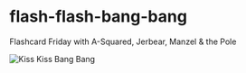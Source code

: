 flash-flash-bang-bang
=====================

Flashcard Friday with A-Squared, Jerbear, Manzel &amp; the Pole

![Kiss Kiss Bang Bang](http://www.impawards.com/2005/posters/kiss_kiss_bang_bang_ver1.jpg)
